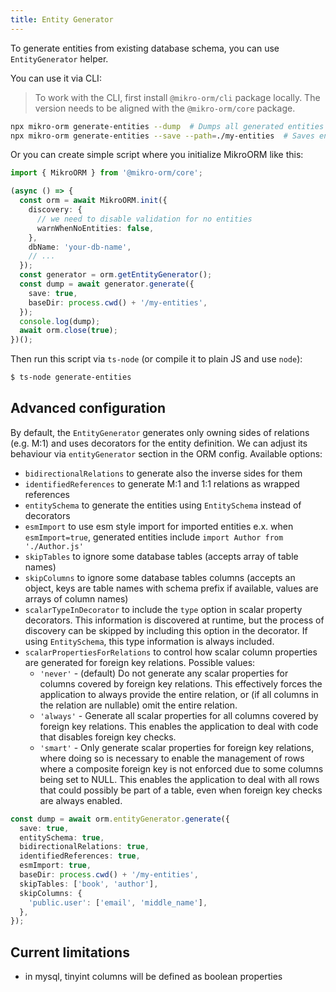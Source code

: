 ```yaml
---
title: Entity Generator
---
```


To generate entities from existing database schema, you can use `EntityGenerator` helper.

You can use it via CLI:

> To work with the CLI, first install `@mikro-orm/cli` package locally. The version needs to be aligned with the `@mikro-orm/core` package.

```sh
npx mikro-orm generate-entities --dump  # Dumps all generated entities
npx mikro-orm generate-entities --save --path=./my-entities  # Saves entities into given directory
```

Or you can create simple script where you initialize MikroORM like this:

```ts title="./generate-entities.ts"
import { MikroORM } from '@mikro-orm/core';

(async () => {
  const orm = await MikroORM.init({
    discovery: {
      // we need to disable validation for no entities
      warnWhenNoEntities: false,
    },
    dbName: 'your-db-name',
    // ...
  });
  const generator = orm.getEntityGenerator();
  const dump = await generator.generate({
    save: true,
    baseDir: process.cwd() + '/my-entities',
  });
  console.log(dump);
  await orm.close(true);
})();
```

Then run this script via `ts-node` (or compile it to plain JS and use `node`):

```sh
$ ts-node generate-entities
```

## Advanced configuration

By default, the `EntityGenerator` generates only owning sides of relations (e.g. M:1) and uses decorators for the entity definition. We can adjust its behaviour via `entityGenerator` section in the ORM config. Available options:

- `bidirectionalRelations` to generate also the inverse sides for them
- `identifiedReferences` to generate M:1 and 1:1 relations as wrapped references
- `entitySchema` to generate the entities using `EntitySchema` instead of decorators
- `esmImport` to use esm style import for imported entities e.x. when `esmImport=true`, generated entities include `import Author from './Author.js'`
- `skipTables` to ignore some database tables (accepts array of table names)
- `skipColumns` to ignore some database tables columns (accepts an object, keys are table names with schema prefix if available, values are arrays of column names)
- `scalarTypeInDecorator` to include the `type` option in scalar property decorators. This information is discovered at runtime, but the process of discovery can be skipped by including this option in the decorator. If using `EntitySchema`, this type information is always included.
- `scalarPropertiesForRelations` to control how scalar column properties are generated for foreign key relations. Possible values: 
  - `'never'` - (default) Do not generate any scalar properties for columns covered by foreign key relations. This effectively forces the application to always provide the entire relation, or (if all columns in the relation are nullable) omit the entire relation.
  - `'always'` - Generate all scalar properties for all columns covered by foreign key relations. This enables the application to deal with code that disables foreign key checks.
  - `'smart'` - Only generate scalar properties for foreign key relations, where doing so is necessary to enable the management of rows where a composite foreign key is not enforced due to some columns being set to NULL. This enables the application to deal with all rows that could possibly be part of a table, even when foreign key checks are always enabled.

```ts
const dump = await orm.entityGenerator.generate({
  save: true,
  entitySchema: true,
  bidirectionalRelations: true,
  identifiedReferences: true,
  esmImport: true,
  baseDir: process.cwd() + '/my-entities',
  skipTables: ['book', 'author'],
  skipColumns: {
    'public.user': ['email', 'middle_name'],
  },
});

```

## Current limitations

- in mysql, tinyint columns will be defined as boolean properties
